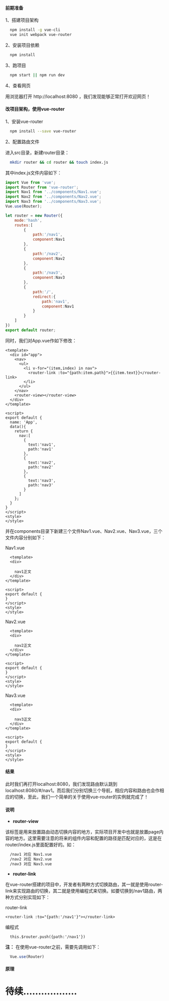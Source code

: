 #### 前期准备

1、搭建项目架构

```bash
  npm install -g vue-cli
  vue init webpack vue-router
```

2、安装项目依赖

```bash
  npm install
```

3、跑项目

```bash
  npm start || npm run dev
```

4、查看网页

用浏览器打开 http://localhost:8080 ，我们发现能够正常打开欢迎网页！

#### 改项目架构，使用vue-router

1、安装vue-router

```bash
  npm install --save vue-router
```

2、配置路由文件

进入src目录，新建router目录：

```bash
  mkdir router && cd router && touch index.js
```

其中index.js文件内容如下：

```javascript
import Vue from 'vue';
import Router from 'vue-router';
import Nav1 from '../components/Nav1.vue';
import Nav2 from '../components/Nav2.vue';
import Nav3 from '../components/Nav3.vue';
Vue.use(Router);

let router = new Router({
    mode:'hash',
    routes:[
        {
            path:'/nav1',
            component:Nav1
        },
        {
            path:'/nav2',
            component:Nav2
        },
        {
            path:'/nav3',
            component:Nav3
        },
        {
            path:'/',
            redirect:{
                path:'nav1',
                component:Nav1
            }
        }
    ]
})
export default router;
```

同时，我们对App.vue作如下修改：

```vue
<template>
  <div id="app">
    <nav>
      <ul>
        <li v-for="(item,index) in nav">
          <router-link :to="{path:item.path}">{{item.text}}</router-link>
        </li>
      </ul>
    </nav>
    <router-view></router-view>
  </div>
</template>

<script>
export default {
  name: 'App',
  data(){
    return {
      nav:[
        {
          text:'nav1',
          path:'nav1'
        },
        {
          text:'nav2',
          path:'nav2'
        },
        {
          text:'nav3',
          path:'nav3'
        }
      ]
    };
  }
}
</script>
<style>
</style>

```

并在components目录下新建三个文件Nav1.vue、Nav2.vue、Nav3.vue，三个文件内容分别如下：

Nav1.vue
```vue
  <template>
  <div>

    nav1正文
  </div>
</template>

<script>
export default {  
}
</script>
<style>
</style>
```

Nav2.vue
```vue
  <template>
  <div>

    nav2正文
  </div>
</template>

<script>
export default {  
}
</script>
<style>
</style>
```

Nav3.vue
```vue
  <template>
  <div>

    nav3正文
  </div>
</template>

<script>
export default {  
}
</script>
<style>
</style>
```

#### 结果

此时我们再打开localhost:8080，我们发现路由默认跳到localhost:8080/#/nav1。而后我们分别切换三个导航，相应内容和路由也会作相应的切换，至此，我们一个简单的关于使用vue-router的实例就完成了！

#### 说明

* **router-view**

该标签是用来放置路由动态切换内容的地方，实际项目开发中也就是放置page内容的地方。这里需要注意的将来的组件内容和配置的路径是匹配对应的，这是在router/index.js里面配置好的。如：

```txt
  /nav1 对应 Nav1.vue
  /nav2 对应 Nav2.vue
  /nav3 对应 Nav3.vue
```

* **router-link**

在vue-router搭建的项目中，开发者有两种方式切换路由，其一就是使用router-link来实现路由的切换，其二就是使用编程式来切换。如要切换到/nav1路由，两种方式分别实现如下：

router-link
```
<router-link :to="{path:'/nav1'}"></router-link>
```

编程式
```
  this.$router.push({path:'/nav1'})
```

**注：** 在使用vue-router之前，需要先调用如下：

```javascript
  Vue.use(Router)
```

#### 原理

# 待续………………
